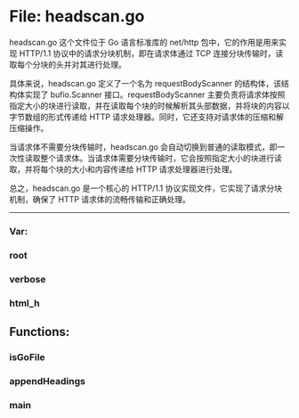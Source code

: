 # File: headscan.go

headscan.go 这个文件位于 Go 语言标准库的 net/http 包中，它的作用是用来实现 HTTP/1.1 协议中的请求分块机制，即在请求体通过 TCP 连接分块传输时，读取每个分块的头并对其进行处理。

具体来说，headscan.go 定义了一个名为 requestBodyScanner 的结构体，该结构体实现了 bufio.Scanner 接口。requestBodyScanner 主要负责将请求体按照指定大小的块进行读取，并在读取每个块的时候解析其头部数据，并将块的内容以字节数组的形式传递给 HTTP 请求处理器。同时，它还支持对请求体的压缩和解压缩操作。

当请求体不需要分块传输时，headscan.go 会自动切换到普通的读取模式，即一次性读取整个请求体。当请求体需要分块传输时，它会按照指定大小的块进行读取，并将每个块的大小和内容传递给 HTTP 请求处理器进行处理。

总之，headscan.go 是一个核心的 HTTP/1.1 协议实现文件，它实现了请求分块机制，确保了 HTTP 请求体的流畅传输和正确处理。




---

### Var:

### root





### verbose





### html_h





## Functions:

### isGoFile





### appendHeadings





### main





